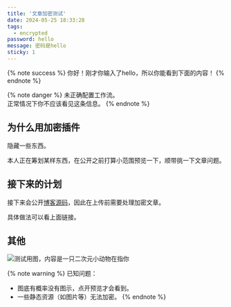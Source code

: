 ```yaml
---
title: '文章加密测试'
date: 2024-05-25 18:33:28
tags:
  - encrypted
password: hello
message: 密码是hello
sticky: 1
---
```


{% note success %}
你好！刚才你输入了hello，所以你能看到下面的内容！
{% endnote %}

{% note danger %}
未正确配置工作流。  
正常情况下你不应该看见这条信息。
{% endnote %}

## 为什么用加密插件

隐藏一些东西。

本人正在筹划某样东西，在公开之前打算小范围预览一下，顺带挑一下文章问题。

## 接下来的计划

接下来会公开[博客源码](https://github.com/FZQ0003/blog-source)，因此在上传前需要处理加密文章。

具体做法可以看上面链接。

## 其他

![测试用图，内容是一只二次元小动物在指你](Screenshot_20240218_021011.png)

{% note warning %}
已知问题：

* 图底有概率没有图示，点开预览才会看到。
* 一些静态资源（如图片等）无法加密。
{% endnote %}

